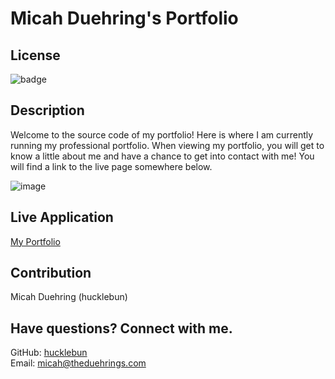 # Micah Duehring's Portfolio

## License
![badge](https://img.shields.io/badge/license-MIT-brightgreen)

## Description
Welcome to the source code of my portfolio! Here is where I am currently running my professional portfolio. When viewing my portfolio, you will get to know a little about me and have a chance to get into contact with me! You will find a link to the live page somewhere below.

![image](https://user-images.githubusercontent.com/62036600/141823991-58f28ce0-e14a-449b-a10d-3d8ee8b2e073.png)

## Live Application
[My Portfolio](https://hucklebun.github.io/react-portfolio/)

## Contribution
Micah Duehring (hucklebun)

## Have questions? Connect with me.
GitHub: [hucklebun](https://github.com/hucklebun/)
</br>
Email: micah@theduehrings.com
